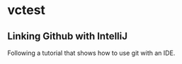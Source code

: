 # vctest
Linking Github with IntelliJ  
---
Following a tutorial that shows how to use git with an IDE.
